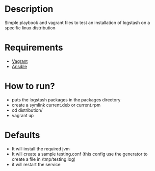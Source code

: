 # Description
Simple playbook and vagrant files to test an installation of logstash on a specific linux distribution

# Requirements

- [Vagrant](http://vagrantup.com)
- [Ansible](http://ansibleworks.com)

# How to run?
- puts the logstash packages in the packages directory
- create a symlink current.deb or current.rpm
- cd distribution/
- vagrant up

# Defaults
- It will install the required jvm
- It will create a sample testing.conf (this config use the generator to create a file in /tmp/testing.log)
- it will restart the service

